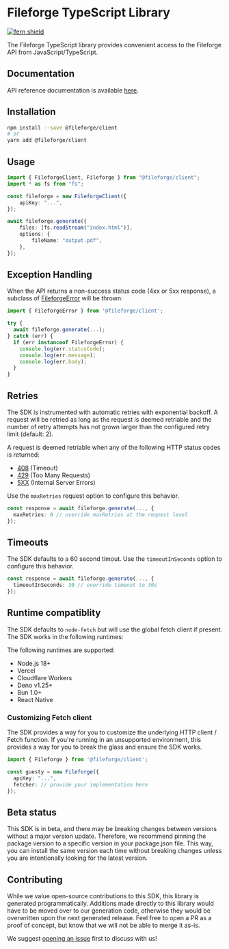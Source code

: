 # Fileforge TypeScript Library

[![fern shield](https://img.shields.io/badge/%F0%9F%8C%BF-SDK%20generated%20by%20Fern-brightgreen)](https://buildwithfern.com/)

The Fileforge TypeScript library provides convenient access to the Fileforge API from JavaScript/TypeScript.

## Documentation

API reference documentation is available [here](https://fileforge.docs.buildwithfern.com/api-reference/pdf/converts-a-doc-or-docx-document-to-pdf).

## Installation

```bash
npm install --save @fileforge/client
# or
yarn add @fileforge/client
```

## Usage

```typescript
import { FileforgeClient, Fileforge } from "@fileforge/client";
import * as fs from "fs";

const fileforge = new FileforgeClient({
    apiKey: "...",
});

await fileforge.generate({
    files: [fs.readStream("index.html")],
    options: {
        fileName: "output.pdf",
    },
});
```

## Exception Handling

When the API returns a non-success status code (4xx or 5xx response),
a subclass of [FileforgeError](./src/errors/FileforgeError.ts) will be thrown:

```ts
import { FileforgeError } from '@fileforge/client';

try {
  await fileforge.generate(...);
} catch (err) {
  if (err instanceof FileforgeError) {
    console.log(err.statusCode);
    console.log(err.message);
    console.log(err.body);
  }
}
```

## Retries

The SDK is instrumented with automatic retries with exponential backoff. A request will be
retried as long as the request is deemed retriable and the number of retry attempts has not grown larger
than the configured retry limit (default: 2).

A request is deemed retriable when any of the following HTTP status codes is returned:

-   [408](https://developer.mozilla.org/en-US/docs/Web/HTTP/Status/408) (Timeout)
-   [429](https://developer.mozilla.org/en-US/docs/Web/HTTP/Status/429) (Too Many Requests)
-   [5XX](https://developer.mozilla.org/en-US/docs/Web/HTTP/Status/500) (Internal Server Errors)

Use the `maxRetries` request option to configure this behavior.

```ts
const response = await fileforge.generate(..., {
  maxRetries: 0 // override maxRetries at the request level
});
```

## Timeouts

The SDK defaults to a 60 second timout. Use the `timeoutInSeconds` option to
configure this behavior.

```ts
const response = await fileforge.generate(..., {
  timeoutInSeconds: 30 // override timeout to 30s
});
```

## Runtime compatiblity

The SDK defaults to `node-fetch` but will use the global fetch client if present. The SDK
works in the following runtimes:

The following runtimes are supported:

-   Node.js 18+
-   Vercel
-   Cloudflare Workers
-   Deno v1.25+
-   Bun 1.0+
-   React Native

### Customizing Fetch client

The SDK provides a way for you to customize the underlying HTTP client / Fetch function. If you're
running in an unsupported environment, this provides a way for you to break the glass and
ensure the SDK works.

```ts
import { Fileforge } from '@fileforge/client';

const guesty = new Fileforge({
  apiKey: "...",
  fetcher: // provide your implementation here
});
```

## Beta status

This SDK is in beta, and there may be breaking changes between versions without a major version update.
Therefore, we recommend pinning the package version to a specific version in your package.json file.
This way, you can install the same version each time without breaking changes unless you are
intentionally looking for the latest version.

## Contributing

While we value open-source contributions to this SDK, this library is generated programmatically.
Additions made directly to this library would have to be moved over to our generation code,
otherwise they would be overwritten upon the next generated release. Feel free to open a
PR as a proof of concept, but know that we will not be able to merge it as-is.

We suggest [opening an issue](https://github.com/FlatFilers/flatfile-node/issues) first to discuss with us!
